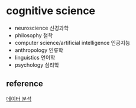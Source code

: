 # cognitive science

* neuroscience 신경과학
* philosophy 철학
* computer science/artificial intelligence 인공지능
* anthropology 인류학
* linguistics 언어학
* psychology 심리학

## reference

[데이터 분석](https://github.com/Song-Juntae/references/tree/main/과학기술/데이터분석)